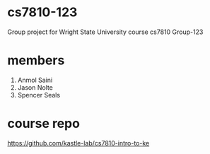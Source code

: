 # cs7810-123

Group project for Wright State University course cs7810
Group-123

# members
1. Anmol Saini
2. Jason Nolte
3. Spencer Seals 

# course repo
https://github.com/kastle-lab/cs7810-intro-to-ke
